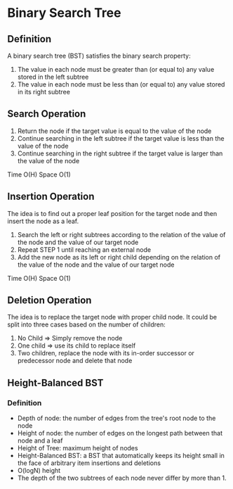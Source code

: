 # Binary Search Tree

## Definition 
A binary search tree (BST) satisfies the binary search property:
1. The value in each node must be greater than (or equal to) any value stored in the left subtree
2. The value in each node must be less than (or equal to) any value stored in its right subtree

## Search Operation 
1. Return the node if the target value is equal to the value of the node 
2. Continue searching in the left subtree if the target value is less than the value of the node 
3. Continue searching in the right subtree if the target value is larger than the value of the node 

Time O(H)
Space O(1)

## Insertion Operation 
The idea is to find out a proper leaf position for the target node and then insert the node as a leaf.
1. Search the left or right subtrees according to the relation of the value of the node and the value of our target node
2. Repeat STEP 1 until reaching an external node
3. Add the new node as its left or right child depending on the relation of the value of the node and the value of our target node

Time O(H)
Space O(1)

## Deletion Operation 
The idea is to replace the target node with proper child node. It could be split into three cases based on the number of children:
1) No Child => Simply remove the node 
2) One child => use its child to replace itself
3) Two children, replace the node with its in-order successor or predecessor node and delete that node

## Height-Balanced BST
### Definition 
- Depth of node: the number of edges from the tree's root node to the node 
- Height of node: the number of edges on the longest path between that node and a leaf
- Height of Tree: maximum height of nodes
- Height-Balanced BST: a BST that automatically keeps its height small in the face of arbitrary item insertions and deletions 
 - O(logN) height 
 - The depth of the two subtrees of each node never differ by more than 1.
